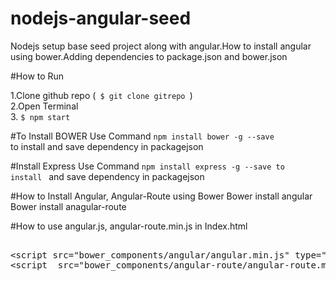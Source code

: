 # nodejs-angular-seed
Nodejs setup base seed project along with angular.How to install angular using bower.Adding dependencies to package.json and bower.json


#How to Run

1.Clone github repo (<code> $ git clone gitrepo </code>)<br/>
2.Open Terminal<br/>
3. <code>$ npm start</code><br/>

#To Install BOWER
Use Command <code>npm install bower -g --save </code> to install and save dependency in packagejson

#Install Express
Use Command <code>npm install express -g --save to install </code> and save dependency in packagejson

#How to Install Angular, Angular-Route using Bower
Bower install angular<br/>
Bower install anagular-route

#How to use angular.js, angular-route.min.js in Index.html
<pre>

&lt;script src="bower_components/angular/angular.min.js" type="text/javascript"&gt;&lt;/script&gt;
&lt;script  src="bower_components/angular-route/angular-route.min.js" &gt;&lt;/script&gt;
  
</pre>
